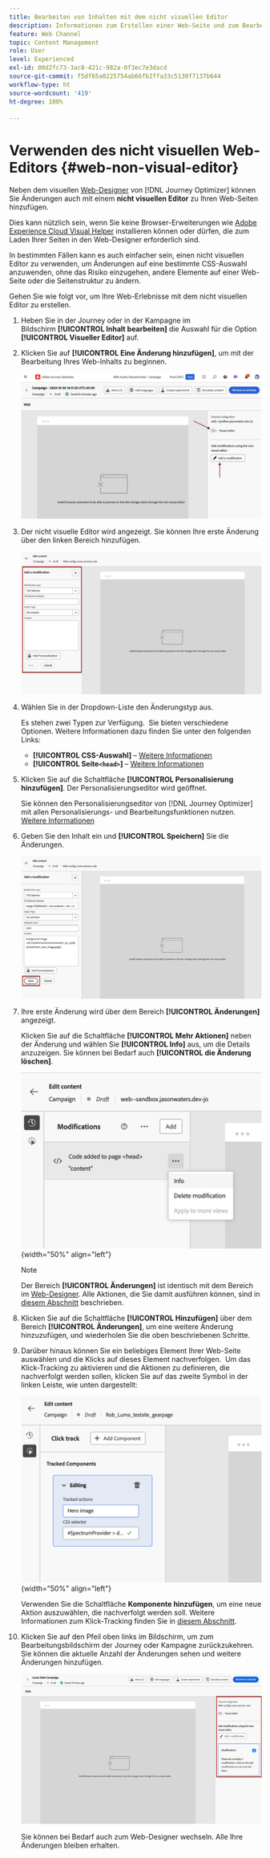 ```yaml
---
title: Bearbeiten von Inhalten mit dem nicht visuellen Editor
description: Informationen zum Erstellen einer Web-Seite und zum Bearbeiten ihres Inhalts mit dem nicht visuellen Editor von Journey Optimizer
feature: Web Channel
topic: Content Management
role: User
level: Experienced
exl-id: 00d2fc73-3ac8-421c-982a-0f3ec7e3dacd
source-git-commit: f5df65a0225754ab66fb2ffa33c5130f7137b644
workflow-type: ht
source-wordcount: '419'
ht-degree: 100%

---
```


# Verwenden des nicht visuellen Web-Editors {#web-non-visual-editor}

Neben dem visuellen [Web-Designer](web-visual-editor.md) von [!DNL Journey Optimizer] können Sie Änderungen auch mit einem **nicht visuellen Editor** zu Ihren Web-Seiten hinzufügen.

Dies kann nützlich sein, wenn Sie keine Browser-Erweiterungen wie [Adobe Experience Cloud Visual Helper](web-prerequisites.md#visual-authoring-prerequisites) installieren können oder dürfen, die zum Laden Ihrer Seiten in den Web-Designer erforderlich sind.

In bestimmten Fällen kann es auch einfacher sein, einen nicht visuellen Editor zu verwenden, um Änderungen auf eine bestimmte CSS-Auswahl anzuwenden, ohne das Risiko einzugehen, andere Elemente auf einer Web-Seite oder die Seitenstruktur zu ändern.

Gehen Sie wie folgt vor, um Ihre Web-Erlebnisse mit dem nicht visuellen Editor zu erstellen.

1. Heben Sie in der Journey oder in der Kampagne im Bildschirm **[!UICONTROL Inhalt bearbeiten]** die Auswahl für die Option **[!UICONTROL Visueller Editor]** auf.

1. Klicken Sie auf **[!UICONTROL Eine Änderung hinzufügen]**, um mit der Bearbeitung Ihres Web-Inhalts zu beginnen.

   ![](assets/web-campaign-add-modification-button.png)

1. Der nicht visuelle Editor wird angezeigt. Sie können Ihre erste Änderung über den linken Bereich hinzufügen.

   ![](assets/web-non-visual-editor.png)

1. Wählen Sie in der Dropdown-Liste den Änderungstyp aus.

   Es stehen zwei Typen zur Verfügung.  Sie bieten verschiedene Optionen. Weitere Informationen dazu finden Sie unter den folgenden Links:

   * **[!UICONTROL CSS-Auswahl]** – [Weitere Informationen](manage-web-modifications.md#css-selector)
   * **[!UICONTROL Seite`<head>`]** – [Weitere Informationen](manage-web-modifications.md#page-head)

1. Klicken Sie auf die Schaltfläche **[!UICONTROL Personalisierung hinzufügen]**. Der Personalisierungseditor wird geöffnet.

   Sie können den Personalisierungseditor von [!DNL Journey Optimizer] mit allen Personalisierungs- und Bearbeitungsfunktionen nutzen. [Weitere Informationen](../personalization/personalization-build-expressions.md)

1. Geben Sie den Inhalt ein und **[!UICONTROL Speichern]** Sie die Änderungen.

   ![](assets/web-non-visual-editor-ex-save.png)

1. Ihre erste Änderung wird über dem Bereich **[!UICONTROL Änderungen]** angezeigt.

   Klicken Sie auf die Schaltfläche **[!UICONTROL Mehr Aktionen]** neben der Änderung und wählen Sie **[!UICONTROL Info]** aus, um die Details anzuzeigen. Sie können bei Bedarf auch **[!UICONTROL die Änderung löschen]**.

   ![](assets/web-non-visual-editor-ex-more.png){width="50%" align="left"}

   >[!NOTE]
   >
   >Der Bereich **[!UICONTROL Änderungen]** ist identisch mit dem Bereich im [Web-Designer](web-visual-editor.md). Alle Aktionen, die Sie damit ausführen können, sind in [diesem Abschnitt](manage-web-modifications.md#use-modifications-pane) beschrieben.

1. Klicken Sie auf die Schaltfläche **[!UICONTROL Hinzufügen]** über dem Bereich **[!UICONTROL Änderungen]**, um eine weitere Änderung hinzuzufügen, und wiederholen Sie die oben beschriebenen Schritte.


1. Darüber hinaus können Sie ein beliebiges Element Ihrer Web-Seite auswählen und die Klicks auf dieses Element nachverfolgen.  Um das Klick-Tracking zu aktivieren und die Aktionen zu definieren, die nachverfolgt werden sollen, klicken Sie auf das zweite Symbol in der linken Leiste, wie unten dargestellt:

   ![](assets/web-campaign-click.png){width="50%" align="left"}

   Verwenden Sie die Schaltfläche **Komponente hinzufügen**, um eine neue Aktion auszuwählen, die nachverfolgt werden soll. Weitere Informationen zum Klick-Tracking finden Sie in [diesem Abschnitt](monitor-web-experiences.md#use-click-tracking).


1. Klicken Sie auf den Pfeil oben links im Bildschirm, um zum Bearbeitungsbildschirm der Journey oder Kampagne zurückzukehren. Sie können die aktuelle Anzahl der Änderungen sehen und weitere Änderungen hinzufügen.

   ![](assets/web-campaign-modifications.png)

   Sie können bei Bedarf auch zum Web-Designer wechseln. Alle Ihre Änderungen bleiben erhalten.
